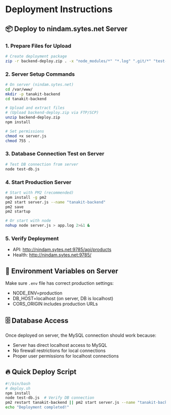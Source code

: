 # Deployment Instructions

## 📦 Deploy to nindam.sytes.net Server

### 1. Prepare Files for Upload
```bash
# Create deployment package
zip -r backend-deploy.zip . -x "node_modules/*" "*.log" ".git/*" "test-*.js"
```

### 2. Server Setup Commands
```bash
# On server (nindam.sytes.net)
cd /var/www/
mkdir -p tanakit-backend
cd tanakit-backend

# Upload and extract files
# (Upload backend-deploy.zip via FTP/SCP)
unzip backend-deploy.zip
npm install

# Set permissions
chmod +x server.js
chmod 755 .
```

### 3. Database Connection Test on Server
```bash
# Test DB connection from server
node test-db.js
```

### 4. Start Production Server
```bash
# Start with PM2 (recommended)
npm install -g pm2
pm2 start server.js --name "tanakit-backend"
pm2 save
pm2 startup

# Or start with node
nohup node server.js > app.log 2>&1 &
```

### 5. Verify Deployment
- API: http://nindam.sytes.net:9785/api/products
- Health: http://nindam.sytes.net:9785/

## 🔧 Environment Variables on Server
Make sure `.env` file has correct production settings:
- NODE_ENV=production
- DB_HOST=localhost (on server, DB is localhost)
- CORS_ORIGIN includes production URLs

## 🗄️ Database Access
Once deployed on server, the MySQL connection should work because:
- Server has direct localhost access to MySQL
- No firewall restrictions for local connections
- Proper user permissions for localhost connections

## 🔥 Quick Deploy Script
```bash
#!/bin/bash
# deploy.sh
npm install
node test-db.js  # Verify DB connection
pm2 restart tanakit-backend || pm2 start server.js --name "tanakit-backend"
echo "Deployment completed!"
```
